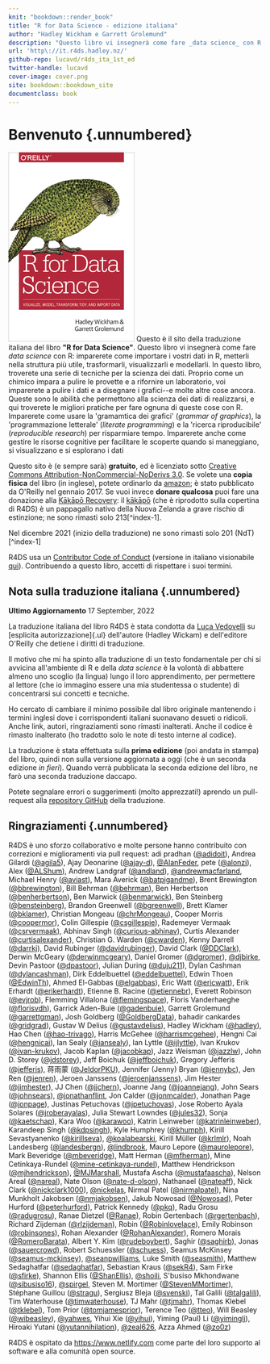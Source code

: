 ```yaml
---
knit: "bookdown::render_book"
title: "R for Data Science - edizione italiana"
author: "Hadley Wickham e Garrett Grolemund"
description: "Questo libro vi insegnerà come fare _data science_ con R: imparerete come importare i vostri dati in R, metterli nella struttura più utile, trasformarli, visualizzarli e modellarli. In questo libro, troverete una serie di tecniche per la scienza dei dati. Proprio come un chimico impara a pulire le provette e a rifornire un laboratorio, voi imparerete a pulire i dati e a disegnare i grafici--e molte altre cose ancora. Queste sono le abilità che permettono alla scienza dei dati di realizzarsi, e qui troverete le migliori pratiche per fare ognuna di queste cose con R. Imparerete come usare la 'gramamtica dei grafici' (_grammar of graphics_), la 'programmazione letterale' (_literate programming_) e la 'ricerca riproducibile' (_reproducible research_) per risparmiare tempo. Imparerete anche come gestire le risorse cognitive per facilitare le scoperte quando si maneggiano, si visualizzano e si esplorano i dati"
url: 'http\://it.r4ds.hadley.nz/'
github-repo: lucavd/r4ds_ita_1st_ed
twitter-handle: lucavd
cover-image: cover.png
site: bookdown::bookdown_site
documentclass: book
---
```


# Benvenuto {.unnumbered}

<a href="http://amzn.to/2aHLAQ1"><img src="cover.png" alt="Buy from amazon" class="cover" width="250" height="375"/></a> Questo è il sito della traduzione italiana del libro **"R for Data Science"**. Questo libro vi insegnerà come fare _data science_ con R: imparerete come importare i vostri dati in R, metterli nella struttura più utile, trasformarli, visualizzarli e modellarli. In questo libro, troverete una serie di tecniche per la scienza dei dati. Proprio come un chimico impara a pulire le provette e a rifornire un laboratorio, voi imparerete a pulire i dati e a disegnare i grafici--e molte altre cose ancora. Queste sono le abilità che permettono alla scienza dei dati di realizzarsi, e qui troverete le migliori pratiche per fare ognuna di queste cose con R. Imparerete come usare la 'gramamtica dei grafici' (_grammar of graphics_), la 'programmazione letterale' (_literate programming_) e la 'ricerca riproducibile' (_reproducible research_) per risparmiare tempo. Imparerete anche come gestire le risorse cognitive per facilitare le scoperte quando si maneggiano, si visualizzano e si esplorano i dati

Questo sito è (e sempre sarà) **gratuito**, ed è licenziato sotto [Creative Commons Attribution-NonCommercial-NoDerivs 3.0](http://creativecommons.org/licenses/by-nc-nd/3.0/us/). Se volete una **copia fisica** del libro (in inglese), potete ordinarlo da [amazon](http://amzn.to/2aHLAQ1); è stato pubblicato da O'Reilly nel gennaio 2017. Se vuoi invece **donare qualcosa** puoi fare una donazione alla [Kākāpō Recovery](https://www.doc.govt.nz/kakapo-donate): il [kākāpō](https://www.youtube.com/watch?v=9T1vfsHYiKY) (che è riprodotto sulla copertina di R4DS) è un pappagallo nativo della Nuova Zelanda a grave rischio di estinzione; ne sono rimasti solo 213[^index-1].

Nel dicembre 2021 (inizio della traduzione) ne sono rimasti solo 201 (NdT)[^index-1] 

R4DS usa un [Contributor Code of Conduct](https://contributor-covenant.org/version/2/0/CODE_OF_CONDUCT.html) (versione in italiano visionabile [qui](https://www.contributor-covenant.org/it/version/2/0/code_of_conduct/)). Contribuendo a questo libro, accetti di rispettare i suoi termini.

## Nota sulla traduzione italiana {.unnumbered}


**Ultimo Aggiornamento** 17 September, 2022

La traduzione italiana del libro R4DS è stata condotta da [Luca Vedovelli](https://lucavd.netlify.app/) su [esplicita autorizzazione]{.ul} dell'autore (Hadley Wickam) e dell'editore O'Reilly che detiene i diritti di traduzione.

Il motivo che mi ha spinto alla traduzione di un testo fondamentale per chi si avvicina all'ambiente di R e della _data science_ è la volontà di abbattere almeno uno scoglio (la lingua) lungo il loro apprendimento, per permettere al lettore (che io immagino essere una mia studentessa o studente) di concentrarsi sui concetti e tecniche.

Ho cercato di cambiare il minimo possibile dal libro originale mantenendo i termini inglesi dove i corrispondenti italiani suonavano desueti o ridicoli. Anche link, autori, ringraziamenti sono rimasti inalterati. Anche il codice è rimasto inalterato (ho tradotto solo le note di testo interne al codice).

La traduzione è stata effettuata sulla **prima edizione** (poi andata in stampa) del libro, quindi non sulla versione aggiornata a oggi (che è un seconda edizione *in fieri*). Quando verrà pubblicata la seconda edizione del libro, ne farò una seconda traduzione daccapo.

Potete segnalare errori o suggerimenti (molto apprezzati!) aprendo un pull-request alla [repository GitHub](https://github.com/lucavd/r4ds_ita_1st_ed) della traduzione.

## Ringraziamenti {.unnumbered}

R4DS è uno sforzo collaborativo e molte persone hanno contribuito con correzioni e miglioramenti via pull request: adi pradhan ([\@adidoit](https://github.com/adidoit)), Andrea Gilardi ([\@agila5](https://github.com/agila5)), Ajay Deonarine ([\@ajay-d](https://github.com/ajay-d)), [\@AlanFeder](https://github.com/AlanFeder), pete ([\@alonzi](https://github.com/alonzi)), Alex ([\@ALShum](https://github.com/ALShum)), Andrew Landgraf ([\@andland](https://github.com/andland)), [\@andrewmacfarland](https://github.com/andrewmacfarland), Michael Henry ([\@aviast](https://github.com/aviast)), Mara Averick ([\@batpigandme](https://github.com/batpigandme)), Brent Brewington ([\@bbrewington](https://github.com/bbrewington)), Bill Behrman ([\@behrman](https://github.com/behrman)), Ben Herbertson ([\@benherbertson](https://github.com/benherbertson)), Ben Marwick ([\@benmarwick](https://github.com/benmarwick)), Ben Steinberg ([\@bensteinberg](https://github.com/bensteinberg)), Brandon Greenwell ([\@bgreenwell](https://github.com/bgreenwell)), Brett Klamer ([\@bklamer](https://github.com/bklamer)), Christian Mongeau ([\@chrMongeau](https://github.com/chrMongeau)), Cooper Morris ([\@coopermor](https://github.com/coopermor)), Colin Gillespie ([\@csgillespie](https://github.com/csgillespie)), Rademeyer Vermaak ([\@csrvermaak](https://github.com/csrvermaak)), Abhinav Singh ([\@curious-abhinav](https://github.com/curious-abhinav)), Curtis Alexander ([\@curtisalexander](https://github.com/curtisalexander)), Christian G. Warden ([\@cwarden](https://github.com/cwarden)), Kenny Darrell ([\@darrkj](https://github.com/darrkj)), David Rubinger ([\@davidrubinger](https://github.com/davidrubinger)), David Clark ([\@DDClark](https://github.com/DDClark)), Derwin McGeary ([\@derwinmcgeary](https://github.com/derwinmcgeary)), Daniel Gromer ([\@dgromer](https://github.com/dgromer)), [\@djbirke](https://github.com/djbirke), Devin Pastoor ([\@dpastoor](https://github.com/dpastoor)), Julian During ([\@duju211](https://github.com/duju211)), Dylan Cashman ([\@dylancashman](https://github.com/dylancashman)), Dirk Eddelbuettel ([\@eddelbuettel](https://github.com/eddelbuettel)), Edwin Thoen ([\@EdwinTh](https://github.com/EdwinTh)), Ahmed El-Gabbas ([\@elgabbas](https://github.com/elgabbas)), Eric Watt ([\@ericwatt](https://github.com/ericwatt)), Erik Erhardt ([\@erikerhardt](https://github.com/erikerhardt)), Etienne B. Racine ([\@etiennebr](https://github.com/etiennebr)), Everett Robinson ([\@evjrob](https://github.com/evjrob)), Flemming Villalona ([\@flemingspace](https://github.com/flemingspace)), Floris Vanderhaeghe ([\@florisvdh](https://github.com/florisvdh)), Garrick Aden-Buie ([\@gadenbuie](https://github.com/gadenbuie)), Garrett Grolemund ([\@garrettgman](https://github.com/garrettgman)), Josh Goldberg ([\@GoldbergData](https://github.com/GoldbergData)), bahadir cankardes ([\@gridgrad](https://github.com/gridgrad)), Gustav W Delius ([\@gustavdelius](https://github.com/gustavdelius)), Hadley Wickham ([\@hadley](https://github.com/hadley)), Hao Chen ([\@hao-trivago](https://github.com/hao-trivago)), Harris McGehee ([\@harrismcgehee](https://github.com/harrismcgehee)), Hengni Cai ([\@hengnicai](https://github.com/hengnicai)), Ian Sealy ([\@iansealy](https://github.com/iansealy)), Ian Lyttle ([\@ijlyttle](https://github.com/ijlyttle)), Ivan Krukov ([\@ivan-krukov](https://github.com/ivan-krukov)), Jacob Kaplan ([\@jacobkap](https://github.com/jacobkap)), Jazz Weisman ([\@jazzlw](https://github.com/jazzlw)), John D. Storey ([\@jdstorey](https://github.com/jdstorey)), Jeff Boichuk ([\@jeffboichuk](https://github.com/jeffboichuk)), Gregory Jefferis ([\@jefferis](https://github.com/jefferis)), 蒋雨蒙 ([\@JeldorPKU](https://github.com/JeldorPKU)), Jennifer (Jenny) Bryan ([\@jennybc](https://github.com/jennybc)), Jen Ren ([\@jenren](https://github.com/jenren)), Jeroen Janssens ([\@jeroenjanssens](https://github.com/jeroenjanssens)), Jim Hester ([\@jimhester](https://github.com/jimhester)), JJ Chen ([\@jjchern](https://github.com/jjchern)), Joanne Jang ([\@joannejang](https://github.com/joannejang)), John Sears ([\@johnsears](https://github.com/johnsears)), [\@jonathanflint](https://github.com/jonathanflint), Jon Calder ([\@jonmcalder](https://github.com/jonmcalder)), Jonathan Page ([\@jonpage](https://github.com/jonpage)), Justinas Petuchovas ([\@jpetuchovas](https://github.com/jpetuchovas)), Jose Roberto Ayala Solares ([\@jroberayalas](https://github.com/jroberayalas)), Julia Stewart Lowndes ([\@jules32](https://github.com/jules32)), Sonja ([\@kaetschap](https://github.com/kaetschap)), Kara Woo ([\@karawoo](https://github.com/karawoo)), Katrin Leinweber ([\@katrinleinweber](https://github.com/katrinleinweber)), Karandeep Singh ([\@kdpsingh](https://github.com/kdpsingh)), Kyle Humphrey ([\@khumph](https://github.com/khumph)), Kirill Sevastyanenko ([\@kirillseva](https://github.com/kirillseva)), [\@koalabearski](https://github.com/koalabearski), Kirill Müller ([\@krlmlr](https://github.com/krlmlr)), Noah Landesberg ([\@landesbergn](https://github.com/landesbergn)), [\@lindbrook](https://github.com/lindbrook), Mauro Lepore ([\@maurolepore](https://github.com/maurolepore)), Mark Beveridge ([\@mbeveridge](https://github.com/mbeveridge)), Matt Herman ([\@mfherman](https://github.com/mfherman)), Mine Cetinkaya-Rundel ([\@mine-cetinkaya-rundel](https://github.com/mine-cetinkaya-rundel)), Matthew Hendrickson ([\@mjhendrickson](https://github.com/mjhendrickson)), [\@MJMarshall](https://github.com/MJMarshall), Mustafa Ascha ([\@mustafaascha](https://github.com/mustafaascha)), Nelson Areal ([\@nareal](https://github.com/nareal)), Nate Olson ([\@nate-d-olson](https://github.com/nate-d-olson)), Nathanael ([\@nateaff](https://github.com/nateaff)), Nick Clark ([\@nickclark1000](https://github.com/nickclark1000)), [\@nickelas](https://github.com/nickelas), Nirmal Patel ([\@nirmalpatel](https://github.com/nirmalpatel)), Nina Munkholt Jakobsen ([\@nmjakobsen](https://github.com/nmjakobsen)), Jakub Nowosad ([\@Nowosad](https://github.com/Nowosad)), Peter Hurford ([\@peterhurford](https://github.com/peterhurford)), Patrick Kennedy ([\@pkq](https://github.com/pkq)), Radu Grosu ([\@radugrosu](https://github.com/radugrosu)), Ranae Dietzel ([\@Ranae](https://github.com/Ranae)), Robin Gertenbach ([\@rgertenbach](https://github.com/rgertenbach)), Richard Zijdeman ([\@rlzijdeman](https://github.com/rlzijdeman)), Robin ([\@Robinlovelace](https://github.com/Robinlovelace)), Emily Robinson ([\@robinsones](https://github.com/robinsones)), Rohan Alexander ([\@RohanAlexander](https://github.com/RohanAlexander)), Romero Morais ([\@RomeroBarata](https://github.com/RomeroBarata)), Albert Y. Kim ([\@rudeboybert](https://github.com/rudeboybert)), Saghir ([\@saghirb](https://github.com/saghirb)), Jonas ([\@sauercrowd](https://github.com/sauercrowd)), Robert Schuessler ([\@schuess](https://github.com/schuess)), Seamus McKinsey ([\@seamus-mckinsey](https://github.com/seamus-mckinsey)), [\@seanpwilliams](https://github.com/seanpwilliams), Luke Smith ([\@seasmith](https://github.com/seasmith)), Matthew Sedaghatfar ([\@sedaghatfar](https://github.com/sedaghatfar)), Sebastian Kraus ([\@sekR4](https://github.com/sekR4)), Sam Firke ([\@sfirke](https://github.com/sfirke)), Shannon Ellis ([\@ShanEllis](https://github.com/ShanEllis)), [\@shoili](https://github.com/shoili), S'busiso Mkhondwane ([\@sibusiso16](https://github.com/sibusiso16)), [\@spirgel](https://github.com/spirgel), Steven M. Mortimer ([\@StevenMMortimer](https://github.com/StevenMMortimer)), Stéphane Guillou ([\@stragu](https://github.com/stragu)), Sergiusz Bleja ([\@svenski](https://github.com/svenski)), Tal Galili ([\@talgalili](https://github.com/talgalili)), Tim Waterhouse ([\@timwaterhouse](https://github.com/timwaterhouse)), TJ Mahr ([\@tjmahr](https://github.com/tjmahr)), Thomas Klebel ([\@tklebel](https://github.com/tklebel)), Tom Prior ([\@tomjamesprior](https://github.com/tomjamesprior)), Terence Teo ([\@tteo](https://github.com/tteo)), Will Beasley ([\@wibeasley](https://github.com/wibeasley)), [\@yahwes](https://github.com/yahwes), Yihui Xie ([\@yihui](https://github.com/yihui)), Yiming (Paul) Li ([\@yimingli](https://github.com/yimingli)), Hiroaki Yutani ([\@yutannihilation](https://github.com/yutannihilation)), [\@zeal626](https://github.com/zeal626), Azza Ahmed ([\@zo0z](https://github.com/zo0z))

R4DS è ospitato da <https://www.netlify.com> come parte del loro supporto al software e alla comunità open source.
